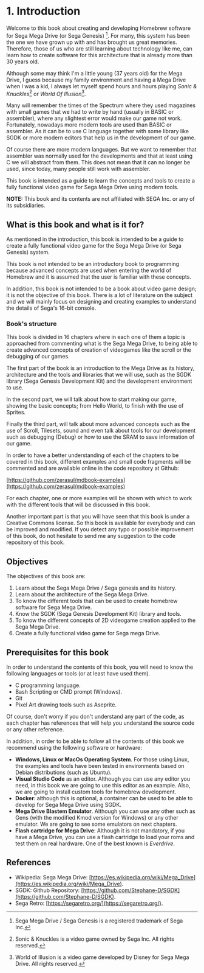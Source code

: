 # 1. Introduction

Welcome to this book about creating and developing Homebrew software for Sega Mega Drive (or Sega Genesis) [^1]. For many, this system has been the one we have grown up with and has brought us great memories. Therefore, those of us who are still learning about technology like me, can learn how to create software for this architecture that is already more than 30 years old.

Although some may think I'm a little young (37 years old) for the Mega Drive, I guess because my family environment and having a Mega Drive when I was a kid, I always let myself spend hours and hours playing _Sonic & Knuckles_[^2] or _World Of Illusion_[^3].

Many will remember the times of the Spectrum where they used magazines with small games that we had to write by hand (usually in BASIC or assembler), where any slightest error would make our game not work. Fortunately, nowadays more modern tools are used than BASIC or assembler. As it can be to use C language together with some library like SGDK or more modern editors that help us in the development of  our game.

Of course there are more modern languages. But we want to remember that assembler was normally used for the developments and that at least using C we will abstract from them. This does not mean that it can no longer be used, since today, many people still work with assembler.

This book is intended as a guide to learn the concepts and tools to create a fully functional video game for Sega Mega Drive using modern tools.

**NOTE:** This book and its contents are not affiliated with SEGA Inc. or any of its subsidiaries.

[^1]: Sega Mega Drive / Sega Genesis is a registered trademark of Sega Inc.

[^2]: Sonic & Knuckles is a video game owned by Sega Inc. All rights reserved.

[^3]: World of Illusion is a video game developed by Disney for Sega Mega Drive. All rights reserved.

## What is this book and what is it for?

As mentioned in the introduction, this book is intended to be a guide to create a fully functional video game for the Sega Mega Drive (or Sega Genesis) system.

This book is not intended to be an introductory book to programming because advanced concepts are used when entering the world of Homebrew and it is assumed that the user is familiar with these concepts.

In addition, this book is not intended to be a book about video game design; it is not the objective of this book. There is a lot of literature on the subject and we will mainly focus on designing and creating examples to understand the details of Sega's 16-bit console.

### Book's structure

This book is divided in 16 chapters where in each one of them a topic is approached from commenting what is the Sega Mega Drive, to being able to create advanced concepts of creation of videogames like the scroll or the debugging of our games.

The first part of the book is an introduction to the Mega Drive as its history, architecture and the tools and libraries that we will use, such as the SGDK library (Sega Genesis Development Kit) and the development environment to use.

In the second part, we will talk about how to start making our game, showing the basic concepts; from Hello World, to finish with the use of Sprites.

Finally the third part, will talk about more advanced concepts such as the use of Scroll, Tilesets, sound and even talk about tools for our development such as debugging (Debug) or how to use the SRAM to save information of our game.

In order to have a better understanding of each of the chapters to be covered in this book, different examples and small code fragments will be commented and are available online in the code repository at Github:

[https://github.com/zerasul/mdbook-examples](https://github.com/zerasul/mdbook-examples)

For each chapter, one or more examples will be shown with which to work with the different tools that will be discussed in this book.

Another important part is that you will have seen that this book is under a Creative Commons license. So this book is available for everybody and can be improved and modified. If you detect any typo or possible improvement of this book, do not hesitate to send me any suggestion to the code repository of this book.

## Objectives

The objectives of this book are:

1. Learn about the Sega Mega Drive / Sega genesis and its history.
2. Learn about the architecture of the Sega Mega Drive.
3. To know the different tools that can be used to create homebrew software for Sega Mega Drive.
4. Know the SGDK (Sega Genesis Development Kit) library and tools.
5. To know the different concepts of 2D videogame creation applied to the Sega Mega Drive.
6. Create a fully functional video game for Sega mega Drive.

## Prerequisites for this book

In order to understand the contents of this book, you will need to know the following languages or tools (or at least have used them).

* C programming language.
* Bash Scripting or CMD prompt (Windows).
* Git
* Pixel Art drawing tools such as Aseprite.

Of course, don't worry if you don't understand any part of the code, as each chapter has references that will help you understand the source code or any other reference.

In addition, in order to be able to follow all the contents of this book we recommend using the following software or hardware:

* **Windows, Linux or MacOs Operating System**. For those using Linux, the examples and tools have been tested in environments based on Debian distributions (such as Ubuntu).
* **Visual Studio Code** as an editor. Although you can use any editor you need, in this book we are going to use this editor as an example. Also, we are going to install custom tools for homebrew development.
* **Docker**: although this is optional, a container can be used to be able to develop for Sega Mega Drive using SGDK.
* **Mega Drive Blastem Emulator**. Although you can use any other such as Gens (with the modified Kmod version for Windows) or any other emulator. We are going to see some emulators on next chapters.
* **Flash cartridge for Mega Drive**: Although it is not mandatory, if you have a Mega Drive, you can use a flash cartridge to load your roms and test them on real hardware. One of the best known is _Everdrive_.

## References

* Wikipedia: Sega Mega Drive: [https://es.wikipedia.org/wiki/Mega_Drive](https://es.wikipedia.org/wiki/Mega_Drive).
* SGDK: Github Repository: [https://github.com/Stephane-D/SGDK](https://github.com/Stephane-D/SGDK).
* Sega Retro: [https://segaretro.org/](https://segaretro.org/).
